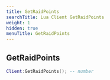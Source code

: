 ```yaml
---
title: GetRaidPoints
searchTitle: Lua Client GetRaidPoints
weight: 1
hidden: true
menuTitle: GetRaidPoints
---
```

## GetRaidPoints
```lua
Client:GetRaidPoints(); -- number
```